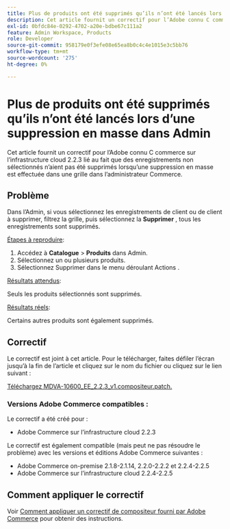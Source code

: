 ```yaml
---
title: Plus de produits ont été supprimés qu’ils n’ont été lancés lors d’une suppression en masse dans Admin
description: Cet article fournit un correctif pour l’Adobe connu С commerce sur l’infrastructure cloud 2.2.3 lié au fait que des enregistrements non sélectionnés n’aient pas été supprimés lorsqu’une suppression en masse est effectuée dans une grille dans l’administrateur Commerce.
exl-id: 0bfdc84e-0292-4702-a20e-bdbe67c111a2
feature: Admin Workspace, Products
role: Developer
source-git-commit: 958179e0f3efe08e65ea8b0c4c4e1015e3c5bb76
workflow-type: tm+mt
source-wordcount: '275'
ht-degree: 0%

---
```


# Plus de produits ont été supprimés qu’ils n’ont été lancés lors d’une suppression en masse dans Admin

Cet article fournit un correctif pour l’Adobe connu С commerce sur l’infrastructure cloud 2.2.3 lié au fait que des enregistrements non sélectionnés n’aient pas été supprimés lorsqu’une suppression en masse est effectuée dans une grille dans l’administrateur Commerce.

## Problème

Dans l’Admin, si vous sélectionnez les enregistrements de client ou de client à supprimer, filtrez la grille, puis sélectionnez la **Supprimer** , tous les enregistrements sont supprimés.

<u>Étapes à reproduire</u>:

1. Accédez à **Catalogue** > **Produits** dans Admin.
1. Sélectionnez un ou plusieurs produits.
1. Sélectionnez Supprimer dans le menu déroulant Actions .

<u>Résultats attendus</u>:

Seuls les produits sélectionnés sont supprimés.

<u>Résultats réels</u>:

Certains autres produits sont également supprimés.

## Correctif

Le correctif est joint à cet article. Pour le télécharger, faites défiler l’écran jusqu’à la fin de l’article et cliquez sur le nom du fichier ou cliquez sur le lien suivant :

[Téléchargez MDVA-10600\_EE\_2.2.3\_v1.compositeur.patch.](assets/MDVA-10600_EE_2.2.3_v1.composer.patch.zip)

### Versions Adobe Commerce compatibles :

Le correctif a été créé pour :

* Adobe Commerce sur l’infrastructure cloud 2.2.3

Le correctif est également compatible (mais peut ne pas résoudre le problème) avec les versions et éditions Adobe Commerce suivantes :

* Adobe Commerce on-premise 2.1.8-2.1.14, 2.2.0-2.2.2 et 2.2.4-2.2.5
* Adobe Commerce sur l’infrastructure cloud 2.2.4-2.2.5

## Comment appliquer le correctif

Voir [Comment appliquer un correctif de compositeur fourni par Adobe Commerce](/help/how-to/general/how-to-apply-a-composer-patch-provided-by-magento.md) pour obtenir des instructions.
